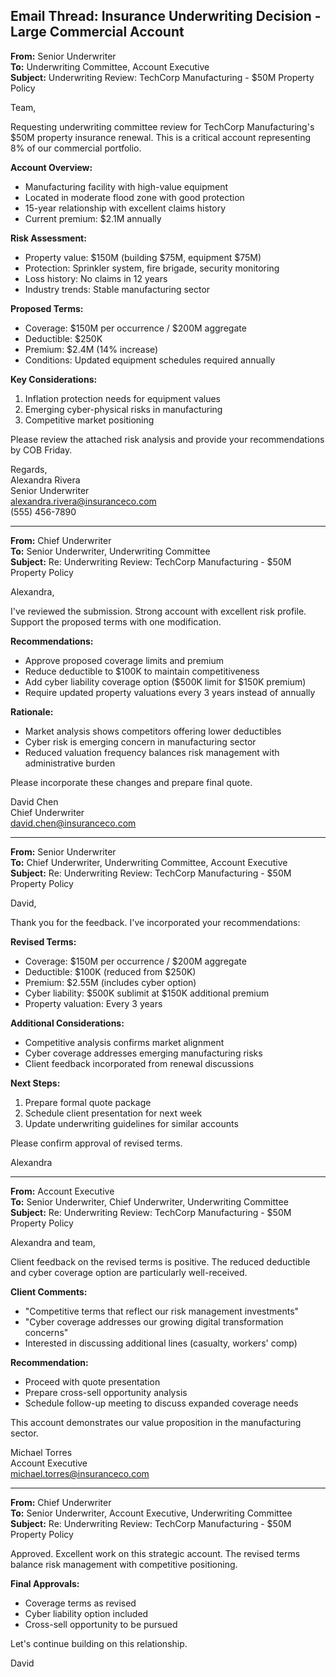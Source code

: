 ## Email Thread: Insurance Underwriting Decision - Large Commercial Account

**From:** Senior Underwriter  
**To:** Underwriting Committee, Account Executive  
**Subject:** Underwriting Review: TechCorp Manufacturing - $50M Property Policy  

Team,

Requesting underwriting committee review for TechCorp Manufacturing's $50M property insurance renewal. This is a critical account representing 8% of our commercial portfolio.

**Account Overview:**
- Manufacturing facility with high-value equipment
- Located in moderate flood zone with good protection
- 15-year relationship with excellent claims history
- Current premium: $2.1M annually

**Risk Assessment:**
- Property value: $150M (building $75M, equipment $75M)
- Protection: Sprinkler system, fire brigade, security monitoring
- Loss history: No claims in 12 years
- Industry trends: Stable manufacturing sector

**Proposed Terms:**
- Coverage: $150M per occurrence / $200M aggregate
- Deductible: $250K
- Premium: $2.4M (14% increase)
- Conditions: Updated equipment schedules required annually

**Key Considerations:**
1. Inflation protection needs for equipment values
2. Emerging cyber-physical risks in manufacturing
3. Competitive market positioning

Please review the attached risk analysis and provide your recommendations by COB Friday.

Regards,  
Alexandra Rivera  
Senior Underwriter  
alexandra.rivera@insuranceco.com  
(555) 456-7890

---

**From:** Chief Underwriter  
**To:** Senior Underwriter, Underwriting Committee  
**Subject:** Re: Underwriting Review: TechCorp Manufacturing - $50M Property Policy  

Alexandra,

I've reviewed the submission. Strong account with excellent risk profile. Support the proposed terms with one modification.

**Recommendations:**
- Approve proposed coverage limits and premium
- Reduce deductible to $100K to maintain competitiveness
- Add cyber liability coverage option ($500K limit for $150K premium)
- Require updated property valuations every 3 years instead of annually

**Rationale:**
- Market analysis shows competitors offering lower deductibles
- Cyber risk is emerging concern in manufacturing sector
- Reduced valuation frequency balances risk management with administrative burden

Please incorporate these changes and prepare final quote.

David Chen  
Chief Underwriter  
david.chen@insuranceco.com

---

**From:** Senior Underwriter  
**To:** Chief Underwriter, Underwriting Committee, Account Executive  
**Subject:** Re: Underwriting Review: TechCorp Manufacturing - $50M Property Policy  

David,

Thank you for the feedback. I've incorporated your recommendations:

**Revised Terms:**
- Coverage: $150M per occurrence / $200M aggregate
- Deductible: $100K (reduced from $250K)
- Premium: $2.55M (includes cyber option)
- Cyber liability: $500K sublimit at $150K additional premium
- Property valuation: Every 3 years

**Additional Considerations:**
- Competitive analysis confirms market alignment
- Cyber coverage addresses emerging manufacturing risks
- Client feedback incorporated from renewal discussions

**Next Steps:**
1. Prepare formal quote package
2. Schedule client presentation for next week
3. Update underwriting guidelines for similar accounts

Please confirm approval of revised terms.

Alexandra

---

**From:** Account Executive  
**To:** Senior Underwriter, Chief Underwriter, Underwriting Committee  
**Subject:** Re: Underwriting Review: TechCorp Manufacturing - $50M Property Policy  

Alexandra and team,

Client feedback on the revised terms is positive. The reduced deductible and cyber coverage option are particularly well-received.

**Client Comments:**
- "Competitive terms that reflect our risk management investments"
- "Cyber coverage addresses our growing digital transformation concerns"
- Interested in discussing additional lines (casualty, workers' comp)

**Recommendation:**
- Proceed with quote presentation
- Prepare cross-sell opportunity analysis
- Schedule follow-up meeting to discuss expanded coverage needs

This account demonstrates our value proposition in the manufacturing sector.

Michael Torres  
Account Executive  
michael.torres@insuranceco.com

---

**From:** Chief Underwriter  
**To:** Senior Underwriter, Account Executive, Underwriting Committee  
**Subject:** Re: Underwriting Review: TechCorp Manufacturing - $50M Property Policy  

Approved. Excellent work on this strategic account. The revised terms balance risk management with competitive positioning.

**Final Approvals:**
- Coverage terms as revised
- Cyber liability option included
- Cross-sell opportunity to be pursued

Let's continue building on this relationship.

David